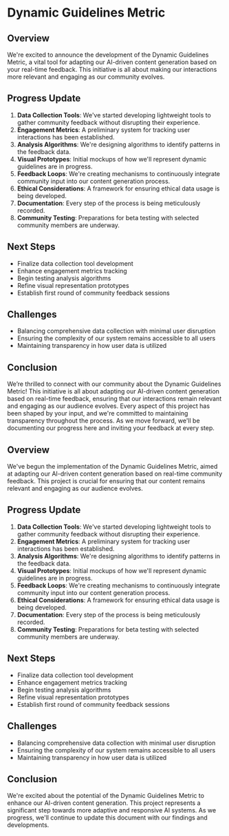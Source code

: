 

# Dynamic Guidelines Metric

## Overview
We're excited to announce the development of the Dynamic Guidelines Metric, a vital tool for adapting our AI-driven content generation based on your real-time feedback. This initiative is all about making our interactions more relevant and engaging as our community evolves.

## Progress Update
1. **Data Collection Tools**: We've started developing lightweight tools to gather community feedback without disrupting their experience.
2. **Engagement Metrics**: A preliminary system for tracking user interactions has been established.
3. **Analysis Algorithms**: We're designing algorithms to identify patterns in the feedback data.
4. **Visual Prototypes**: Initial mockups of how we'll represent dynamic guidelines are in progress.
5. **Feedback Loops**: We're creating mechanisms to continuously integrate community input into our content generation process.
6. **Ethical Considerations**: A framework for ensuring ethical data usage is being developed.
7. **Documentation**: Every step of the process is being meticulously recorded.
8. **Community Testing**: Preparations for beta testing with selected community members are underway.

## Next Steps
- Finalize data collection tool development
- Enhance engagement metrics tracking
- Begin testing analysis algorithms
- Refine visual representation prototypes
- Establish first round of community feedback sessions

## Challenges
- Balancing comprehensive data collection with minimal user disruption
- Ensuring the complexity of our system remains accessible to all users
- Maintaining transparency in how user data is utilized

## Conclusion
We’re thrilled to connect with our community about the Dynamic Guidelines Metric! This initiative is all about adapting our AI-driven content generation based on real-time feedback, ensuring that our interactions remain relevant and engaging as our audience evolves. Every aspect of this project has been shaped by your input, and we're committed to maintaining transparency throughout the process. As we move forward, we'll be documenting our progress here and inviting your feedback at every step.

## Overview
We've begun the implementation of the Dynamic Guidelines Metric, aimed at adapting our AI-driven content generation based on real-time community feedback. This project is crucial for ensuring that our content remains relevant and engaging as our audience evolves.

## Progress Update
1. **Data Collection Tools**: We've started developing lightweight tools to gather community feedback without disrupting their experience.
2. **Engagement Metrics**: A preliminary system for tracking user interactions has been established.
3. **Analysis Algorithms**: We're designing algorithms to identify patterns in the feedback data.
4. **Visual Prototypes**: Initial mockups of how we'll represent dynamic guidelines are in progress.
5. **Feedback Loops**: We're creating mechanisms to continuously integrate community input into our content generation process.
6. **Ethical Considerations**: A framework for ensuring ethical data usage is being developed.
7. **Documentation**: Every step of the process is being meticulously recorded.
8. **Community Testing**: Preparations for beta testing with selected community members are underway.

## Next Steps
- Finalize data collection tool development
- Enhance engagement metrics tracking
- Begin testing analysis algorithms
- Refine visual representation prototypes
- Establish first round of community feedback sessions

## Challenges
- Balancing comprehensive data collection with minimal user disruption
- Ensuring the complexity of our system remains accessible to all users
- Maintaining transparency in how user data is utilized

## Conclusion
We're excited about the potential of the Dynamic Guidelines Metric to enhance our AI-driven content generation. This project represents a significant step towards more adaptive and responsive AI systems. As we progress, we'll continue to update this document with our findings and developments.
